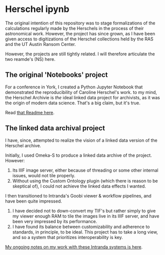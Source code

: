 # Herschel ipynb

The original intention of this repository was to stage formalizations of the calculations regularly made by the Herschels in the process of their astronomical work. However, the project has since grown, as I have been given access to digitizations of the Herschel collections held by the RAS and the UT Austin Ransom Center.

However, the projects are still tightly related. I will therefore articulate the two reamde's (NS) here.

## The original 'Notebooks' project

For a conference in York, I created a Python Jupyter Notebook that demonstrated the reproducibility of Caroline Herschel's work. to my mind, the Herschel Archivie is *the* ideal linked data project for archivists, as it was the origin of modern data science. That's a big claim, but it's true.

Read [that Readme here](notebooks.md).

## The linked data archival project

I have, since, attempted to realize the vision of a linked data version of the Herschel archive.

Initially, I used Omeka-S to produce a linked data archive of the project. However:

1. Its IIIF image server, either because of threading or some other internal issues, would not tile properly.
1. Without using the Custom Ontology plugin (which there is reason to be skeptical of), I could not achieve the linked data effects I wanted.

I then transitioned to Intranda's Goobi viewer & workflow pipelines, and have been quite impressed.

1. I have decided not to down-convert my TIF's but rather simply to give my viewer enough RAM to tile the images live in its IIIF server, and have been very impressed by its performance.
1. I have found its balance between customizability and adherence to standards, in principle, to be ideal. This project has to take a long view, and so a system that prioritizes interoperability is key.

[My ongoing notes on my work with these Intranda systems is here](linked_data.md).